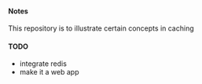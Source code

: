 #### Notes
This repository is to illustrate certain concepts in caching

#### TODO
- integrate redis
- make it a web app
